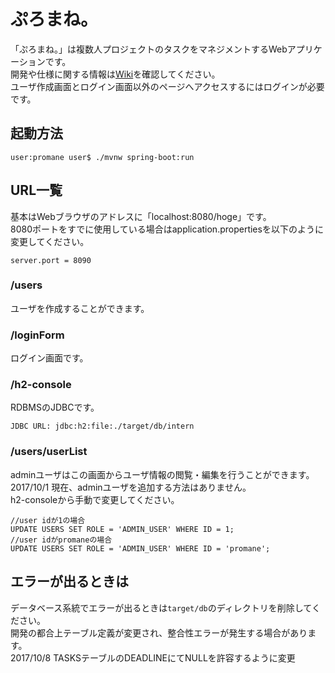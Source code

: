 # ぷろまね。
「ぷろまね。」は複数人プロジェクトのタスクをマネジメントするWebアプリケーションです。  
開発や仕様に関する情報は[Wiki](https://github.com/promane2017/promane/wiki)を確認してください。  
ユーザ作成画面とログイン画面以外のページへアクセスするにはログインが必要です。

## 起動方法
``` terminal
user:promane user$ ./mvnw spring-boot:run
```

## URL一覧
基本はWebブラウザのアドレスに「localhost:8080/hoge」です。  
8080ポートをすでに使用している場合はapplication.propertiesを以下のように変更してください。
``` application.properties
server.port = 8090
```

### /users
ユーザを作成することができます。  

### /loginForm
ログイン画面です。

### /h2-console
RDBMSのJDBCです。  
```
JDBC URL: jdbc:h2:file:./target/db/intern
```

### /users/userList
adminユーザはこの画面からユーザ情報の閲覧・編集を行うことができます。  
2017/10/1 現在、adminユーザを追加する方法はありません。  
h2-consoleから手動で変更してください。
```
//user idが1の場合
UPDATE USERS SET ROLE = 'ADMIN_USER' WHERE ID = 1;
//user idがpromaneの場合
UPDATE USERS SET ROLE = 'ADMIN_USER' WHERE ID = 'promane';
```

## エラーが出るときは
データベース系統でエラーが出るときは`target/db`のディレクトリを削除してください。  
開発の都合上テーブル定義が変更され、整合性エラーが発生する場合があります。  
2017/10/8 TASKSテーブルのDEADLINEにてNULLを許容するように変更

